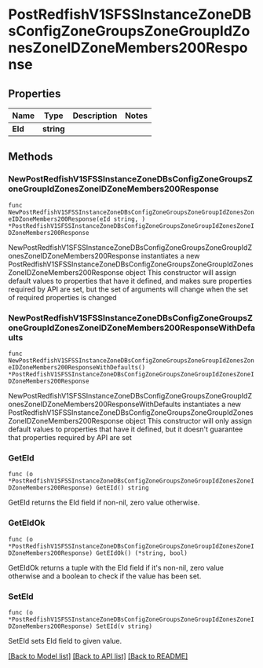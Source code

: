 # PostRedfishV1SFSSInstanceZoneDBsConfigZoneGroupsZoneGroupIdZonesZoneIDZoneMembers200Response

## Properties

Name | Type | Description | Notes
------------ | ------------- | ------------- | -------------
**EId** | **string** |  | 

## Methods

### NewPostRedfishV1SFSSInstanceZoneDBsConfigZoneGroupsZoneGroupIdZonesZoneIDZoneMembers200Response

`func NewPostRedfishV1SFSSInstanceZoneDBsConfigZoneGroupsZoneGroupIdZonesZoneIDZoneMembers200Response(eId string, ) *PostRedfishV1SFSSInstanceZoneDBsConfigZoneGroupsZoneGroupIdZonesZoneIDZoneMembers200Response`

NewPostRedfishV1SFSSInstanceZoneDBsConfigZoneGroupsZoneGroupIdZonesZoneIDZoneMembers200Response instantiates a new PostRedfishV1SFSSInstanceZoneDBsConfigZoneGroupsZoneGroupIdZonesZoneIDZoneMembers200Response object
This constructor will assign default values to properties that have it defined,
and makes sure properties required by API are set, but the set of arguments
will change when the set of required properties is changed

### NewPostRedfishV1SFSSInstanceZoneDBsConfigZoneGroupsZoneGroupIdZonesZoneIDZoneMembers200ResponseWithDefaults

`func NewPostRedfishV1SFSSInstanceZoneDBsConfigZoneGroupsZoneGroupIdZonesZoneIDZoneMembers200ResponseWithDefaults() *PostRedfishV1SFSSInstanceZoneDBsConfigZoneGroupsZoneGroupIdZonesZoneIDZoneMembers200Response`

NewPostRedfishV1SFSSInstanceZoneDBsConfigZoneGroupsZoneGroupIdZonesZoneIDZoneMembers200ResponseWithDefaults instantiates a new PostRedfishV1SFSSInstanceZoneDBsConfigZoneGroupsZoneGroupIdZonesZoneIDZoneMembers200Response object
This constructor will only assign default values to properties that have it defined,
but it doesn't guarantee that properties required by API are set

### GetEId

`func (o *PostRedfishV1SFSSInstanceZoneDBsConfigZoneGroupsZoneGroupIdZonesZoneIDZoneMembers200Response) GetEId() string`

GetEId returns the EId field if non-nil, zero value otherwise.

### GetEIdOk

`func (o *PostRedfishV1SFSSInstanceZoneDBsConfigZoneGroupsZoneGroupIdZonesZoneIDZoneMembers200Response) GetEIdOk() (*string, bool)`

GetEIdOk returns a tuple with the EId field if it's non-nil, zero value otherwise
and a boolean to check if the value has been set.

### SetEId

`func (o *PostRedfishV1SFSSInstanceZoneDBsConfigZoneGroupsZoneGroupIdZonesZoneIDZoneMembers200Response) SetEId(v string)`

SetEId sets EId field to given value.



[[Back to Model list]](../README.md#documentation-for-models) [[Back to API list]](../README.md#documentation-for-api-endpoints) [[Back to README]](../README.md)


